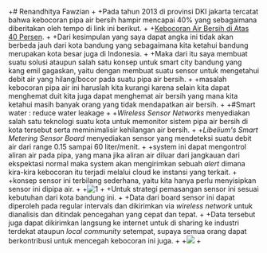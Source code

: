 +# Renandhitya Fawzian
+
+Pada tahun 2013 di provinsi DKI jakarta tercatat bahwa kebocoran pipa air bersih hampir mencapai 40% yang sebagaimana diberitakan oleh tempo di link ini berikut.
+
+[Kebocoran Air Bersih di Atas 40 Persen](http://www.tempo.co/read/news/2013/03/23/214468847/Kebocoran-Air-Bersih-di-Atas-40-Persen).
+
+Dari kesimpulan yang saya dapat angka ini tidak akan berbeda jauh dari kota bandung yang sebagaimana kita ketahui bandung merupakan kota besar juga di Indonesia.
+
+Maka dari itu saya membuat suatu solusi ataupun salah satu konsep untuk smart city bandung yang kang emil gagaskan, yaitu dengan membuat suatu sensor untuk mengetahui debit air yang hilang/bocor pada suatu pipa air bersih.
+
+masalah kebocoran pipa air ini haruslah kita kurangi karena selain kita dapat menghemat duit kita juga dapat menghemat air bersih yang mana kita ketahui masih banyak orang yang tidak mendapatkan air bersih.
+
+#Smart water : reduce water leakage
+
+*Wireless Sensor Networks* menyediakan salah satu teknologi suatu kota untuk memonitor sistem pipa air bersih di kota tersebut serta meminimalisir kehilangan air bersih.
+
+*Libelium's Smart Metering Sensor Board* menyediakan sensor yang mendeteksi suatu debit air dari range 0.15 sampai 60 liter/menit.
+
+system ini dapat mengontrol aliran air pada pipa, yang mana jika aliran air diluar dari jangkauan dari ekspektasi normal maka system akan mengirimkan sebuah *alert* dimana kira-kira kebocoran itu terjadi melalui cloud ke instansi yang terkait.
+
+konsep sensor ini terbilang sederhana, yaitu kita hanya perlu menyisipkan sensor ini dipipa air.
+
+![1](http://www.libelium.com/libelium-images/water_leakages/flow-400.png)
+
+Untuk strategi pemasangan sensor ini sesuai kebutuhan dari kota bandung ini.
+
+Data dari board sensor ini dapat diperoleh pada regular intervals dan dikirimkan via *wireless network* untuk dianalisis dan ditindak pencegahan yang cepat dan tepat.
+
+Data tersebut juga dapat dikirimkan langsung ke internet untuk di sharing ke industri terdekat ataupun *local community* setempat, supaya semua orang dapat berkontribusi untuk mencegah kebocoran ini juga.
+
+![](http://www.libelium.com/libelium-images/water_leakages/smart_metering_board-375.png)
+
